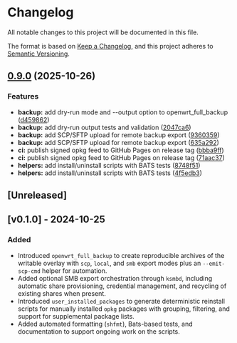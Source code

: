 # Changelog

All notable changes to this project will be documented in this file.

The format is based on [Keep a Changelog](https://keepachangelog.com/en/1.1.0/), and this project adheres to [Semantic Versioning](https://semver.org/spec/v2.0.0.html).

## [0.9.0](https://github.com/nagual2/openwrt-extended-backup/compare/v0.8.3...v0.9.0) (2025-10-26)


### Features

* **backup:** add dry-run mode and --output option to openwrt_full_backup ([d459862](https://github.com/nagual2/openwrt-extended-backup/commit/d4598628cd48813260b148b94377b0f729b293b7))
* **backup:** add dry-run output tests and validation ([2047ca6](https://github.com/nagual2/openwrt-extended-backup/commit/2047ca675f1a9db4106fa94a7c7fc37c70ae900c))
* **backup:** add SCP/SFTP upload for remote backup export ([9360359](https://github.com/nagual2/openwrt-extended-backup/commit/936035948a862e23b400c37f8212758c8bbd94b1))
* **backup:** add SCP/SFTP upload for remote backup export ([635a292](https://github.com/nagual2/openwrt-extended-backup/commit/635a2926b469fa65dece8d1348948182d2f652e7))
* **ci:** publish signed opkg feed to GitHub Pages on release tag ([bbba9ff](https://github.com/nagual2/openwrt-extended-backup/commit/bbba9ff77eea2d48cbf38806a3ec15161faced42))
* **ci:** publish signed opkg feed to GitHub Pages on release tag ([71aac37](https://github.com/nagual2/openwrt-extended-backup/commit/71aac3702f2454a0ad20021c018aca5b6c6492b2))
* **helpers:** add install/uninstall scripts with BATS tests ([8748f51](https://github.com/nagual2/openwrt-extended-backup/commit/8748f519c275aab71b816cc51938c3a46e6d604b))
* **helpers:** add install/uninstall scripts with BATS tests ([4f5edb3](https://github.com/nagual2/openwrt-extended-backup/commit/4f5edb3475eb63d2580f1f9e63d2e3ead5a4a699))

## [Unreleased]

## [v0.1.0] - 2024-10-25

### Added

- Introduced `openwrt_full_backup` to create reproducible archives of the writable overlay with `scp`, `local`, and `smb` export modes plus an `--emit-scp-cmd` helper for automation.
- Added optional SMB export orchestration through `ksmbd`, including automatic share provisioning, credential management, and recycling of existing shares when present.
- Introduced `user_installed_packages` to generate deterministic reinstall scripts for manually installed `opkg` packages with grouping, filtering, and support for supplemental package lists.
- Added automated formatting (`shfmt`), Bats-based tests, and documentation to support ongoing work on the scripts.

